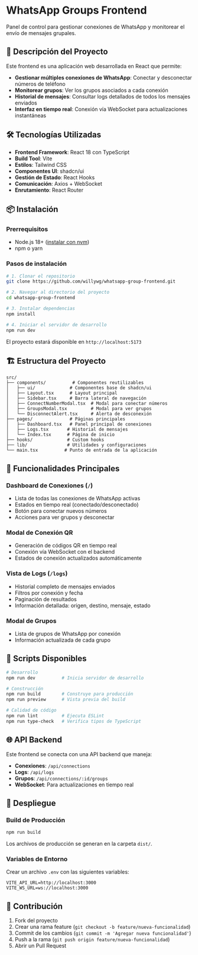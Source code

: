 # WhatsApp Groups Frontend

Panel de control para gestionar conexiones de WhatsApp y monitorear el envío de mensajes grupales.

## 🚀 Descripción del Proyecto

Este frontend es una aplicación web desarrollada en React que permite:

- **Gestionar múltiples conexiones de WhatsApp**: Conectar y desconectar números de teléfono
- **Monitorear grupos**: Ver los grupos asociados a cada conexión
- **Historial de mensajes**: Consultar logs detallados de todos los mensajes enviados
- **Interfaz en tiempo real**: Conexión vía WebSocket para actualizaciones instantáneas

## 🛠️ Tecnologías Utilizadas

- **Frontend Framework**: React 18 con TypeScript
- **Build Tool**: Vite
- **Estilos**: Tailwind CSS
- **Componentes UI**: shadcn/ui
- **Gestión de Estado**: React Hooks
- **Comunicación**: Axios + WebSocket
- **Enrutamiento**: React Router

## 📦 Instalación

### Prerrequisitos

- Node.js 18+ ([instalar con nvm](https://github.com/nvm-sh/nvm#installing-and-updating))
- npm o yarn

### Pasos de instalación

```bash
# 1. Clonar el repositorio
git clone https://github.com/willywg/whatsapp-group-frontend.git

# 2. Navegar al directorio del proyecto
cd whatsapp-group-frontend

# 3. Instalar dependencias
npm install

# 4. Iniciar el servidor de desarrollo
npm run dev
```

El proyecto estará disponible en `http://localhost:5173`

## 🏗️ Estructura del Proyecto

```
src/
├── components/          # Componentes reutilizables
│   ├── ui/             # Componentes base de shadcn/ui
│   ├── Layout.tsx      # Layout principal
│   ├── Sidebar.tsx     # Barra lateral de navegación
│   ├── ConnectNumberModal.tsx  # Modal para conectar números
│   ├── GroupsModal.tsx         # Modal para ver grupos
│   └── DisconnectAlert.tsx     # Alerta de desconexión
├── pages/              # Páginas principales
│   ├── Dashboard.tsx   # Panel principal de conexiones
│   ├── Logs.tsx       # Historial de mensajes
│   └── Index.tsx      # Página de inicio
├── hooks/             # Custom hooks
├── lib/               # Utilidades y configuraciones
└── main.tsx          # Punto de entrada de la aplicación
```

## 🎯 Funcionalidades Principales

### Dashboard de Conexiones (`/`)
- Lista de todas las conexiones de WhatsApp activas
- Estados en tiempo real (conectado/desconectado)
- Botón para conectar nuevos números
- Acciones para ver grupos y desconectar

### Modal de Conexión QR
- Generación de códigos QR en tiempo real
- Conexión vía WebSocket con el backend
- Estados de conexión actualizados automáticamente

### Vista de Logs (`/logs`)
- Historial completo de mensajes enviados
- Filtros por conexión y fecha
- Paginación de resultados
- Información detallada: origen, destino, mensaje, estado

### Modal de Grupos
- Lista de grupos de WhatsApp por conexión
- Información actualizada de cada grupo

## 🔧 Scripts Disponibles

```bash
# Desarrollo
npm run dev          # Inicia servidor de desarrollo

# Construcción
npm run build        # Construye para producción
npm run preview      # Vista previa del build

# Calidad de código
npm run lint         # Ejecuta ESLint
npm run type-check   # Verifica tipos de TypeScript
```

## 🌐 API Backend

Este frontend se conecta con una API backend que maneja:

- **Conexiones**: `/api/connections`
- **Logs**: `/api/logs`
- **Grupos**: `/api/connections/:id/groups`
- **WebSocket**: Para actualizaciones en tiempo real

## 🚀 Despliegue

### Build de Producción

```bash
npm run build
```

Los archivos de producción se generan en la carpeta `dist/`.

### Variables de Entorno

Crear un archivo `.env` con las siguientes variables:

```env
VITE_API_URL=http://localhost:3000
VITE_WS_URL=ws://localhost:3000
```

## 🤝 Contribución

1. Fork del proyecto
2. Crear una rama feature (`git checkout -b feature/nueva-funcionalidad`)
3. Commit de los cambios (`git commit -m 'Agregar nueva funcionalidad'`)
4. Push a la rama (`git push origin feature/nueva-funcionalidad`)
5. Abrir un Pull Request
